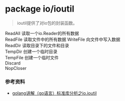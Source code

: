 # package io/ioutil
> ioutil提供了对io包的封装函数。

ReadAll 读取一个io.Reader的所有数据  
ReadFile 读取文件中的所有数据 
WriteFile 向文件中写入数据  
ReadDir 读取目录下的文件和目录  
TempDir 创建一个临时目录  
TempFile 创建一个临时文件  
Discard  
NopCloser  

### 参考资料
* [golang讲解（go语言）标准库分析之io.ioutil](https://studygolang.com/articles/5011)
